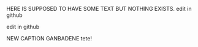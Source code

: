 HERE IS SUPPOSED TO HAVE SOME TEXT BUT NOTHING EXISTS.
edit in github

edit in github


NEW CAPTION GANBADENE tete!
